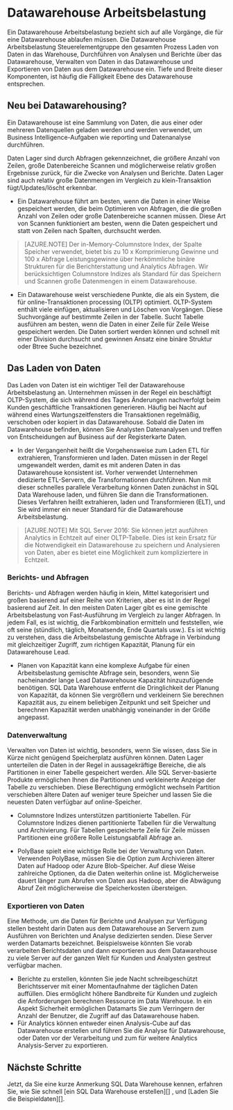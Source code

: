 <properties
   pageTitle="Datawarehouse Arbeitsbelastung"
   description="SQL Data Warehouse Elastizität können Sie vergrößern, verkleinern oder Anhalten berechnen Power mithilfe einer gleitenden Skala Datawarehouse Einheiten (DWUs). In diesem Artikel wird erläutert, die Datawarehouse Metrik und deren Bezug auf DWUs. "
   services="sql-data-warehouse"
   documentationCenter="NA"
   authors="barbkess"
   manager="barbkess"
   editor=""/>

<tags
   ms.service="sql-data-warehouse"
   ms.devlang="NA"
   ms.topic="article"
   ms.tgt_pltfrm="NA"
   ms.workload="data-services"
   ms.date="07/25/2016"
   ms.author="barbkess;mausher;jrj;sonyama"/>


# <a name="data-warehouse-workload"></a>Datawarehouse Arbeitsbelastung
Ein Datawarehouse Arbeitsbelastung bezieht sich auf alle Vorgänge, die für eine Datawarehouse ablaufen müssen. Die Datawarehouse Arbeitsbelastung Steuerelementgruppe den gesamten Prozess Laden von Daten in das Warehouse, Durchführen von Analysen und Berichte über das Datawarehouse, Verwalten von Daten in das Datawarehouse und Exportieren von Daten aus dem Datawarehouse ein. Tiefe und Breite dieser Komponenten, ist häufig die Fälligkeit Ebene des Datawarehouse entsprechen.


## <a name="new-to-data-warehousing"></a>Neu bei Datawarehousing?
Ein Datawarehouse ist eine Sammlung von Daten, die aus einer oder mehreren Datenquellen geladen werden und werden verwendet, um Business Intelligence-Aufgaben wie reporting und Datenanalyse durchführen.

Daten Lager sind durch Abfragen gekennzeichnet, die größere Anzahl von Zeilen, große Datenbereiche Scannen und möglicherweise relativ großen Ergebnisse zurück, für die Zwecke von Analysen und Berichte. Daten Lager sind auch relativ große Datenmengen im Vergleich zu klein-Transaktion fügt/Updates/löscht erkennbar.

- Ein Datawarehouse führt am besten, wenn die Daten in einer Weise gespeichert werden, die beim Optimieren von Abfragen, die die großen Anzahl von Zeilen oder große Datenbereiche scannen müssen. Diese Art von Scannen funktioniert am besten, wenn die Daten gespeichert und statt von Zeilen nach Spalten, durchsucht werden.

>[AZURE.NOTE] Der in-Memory-Columnstore Index, der Spalte Speicher verwendet, bietet bis zu 10 x Komprimierung Gewinne und 100 x Abfrage Leistungsgewinne über herkömmliche binäre Strukturen für die Berichterstattung und Analytics Abfragen. Wir berücksichtigen Columnstore Indizes als Standard für das Speichern und Scannen große Datenmengen in einem Datawarehouse.

- Ein Datawarehouse weist verschiedene Punkte, die als ein System, die für online-Transaktionen processing (OLTP) optimiert. OLTP-System enthält viele einfügen, aktualisieren und Löschen von Vorgängen. Diese Suchvorgänge auf bestimmte Zeilen in der Tabelle. Sucht Tabelle ausführen am besten, wenn die Daten in einer Zeile für Zeile Weise gespeichert werden. Die Daten sortiert werden können und schnell mit einer Division durchsucht und gewinnen Ansatz eine binäre Struktur oder Btree Suche bezeichnet.


## <a name="data-loading"></a>Das Laden von Daten
Das Laden von Daten ist ein wichtiger Teil der Datawarehouse Arbeitsbelastung an. Unternehmen müssen in der Regel ein beschäftigt OLTP-System, die sich während des Tages Änderungen nachverfolgt beim Kunden geschäftliche Transaktionen generieren. Häufig bei Nacht auf während eines Wartungszeitfensters die Transaktionen regelmäßig, verschoben oder kopiert in das Datawarehouse. Sobald die Daten im Datawarehouse befinden, können Sie Analysten Datenanalysen und treffen von Entscheidungen auf Business auf der Registerkarte Daten.

- In der Vergangenheit heißt die Vorgehensweise zum Laden ETL für extrahieren, Transformieren und laden. Daten müssen in der Regel umgewandelt werden, damit es mit anderen Daten in das Datawarehouse konsistent ist. Vorher verwendet Unternehmen dedizierte ETL-Servern, die Transformationen durchführen. Nun mit dieser schnelles parallele Verarbeitung können Daten zunächst in SQL Data Warehouse laden, und führen Sie dann die Transformationen. Dieses Verfahren heißt extrahieren, laden und Transformieren (ELT), und Sie wird immer ein neuer Standard für die Datawarehouse Arbeitsbelastung.

> [AZURE.NOTE] Mit SQL Server 2016: Sie können jetzt ausführen Analytics in Echtzeit auf einer OLTP-Tabelle. Dies ist kein Ersatz für die Notwendigkeit ein Datawarehouse zu speichern und Analysieren von Daten, aber es bietet eine Möglichkeit zum kompliziertere in Echtzeit.

### <a name="reporting-and-analysis-queries"></a>Berichts- und Abfragen
Berichts- und Abfragen werden häufig in klein, Mittel kategorisiert und großen basierend auf einer Reihe von Kriterien, aber es ist in der Regel basierend auf Zeit. In den meisten Daten Lager gibt es eine gemischte Arbeitsbelastung von Fast-Ausführung im Vergleich zu langer Abfragen. In jedem Fall, es ist wichtig, die Farbkombination ermitteln und feststellen, wie oft seine (stündlich, täglich, Monatsende, Ende Quartals usw.). Es ist wichtig zu verstehen, dass die Arbeitsbelastung gemischte Abfrage in Verbindung mit gleichzeitiger Zugriff, zum richtigen Kapazität, Planung für ein Datawarehouse Lead.

- Planen von Kapazität kann eine komplexe Aufgabe für einen Arbeitsbelastung gemischte Abfrage sein, besonders, wenn Sie nacheinander lange Lead Datawarehouse Kapazität hinzuzufügende benötigen. SQL Data Warehouse entfernt die Dringlichkeit der Planung von Kapazität, da können Sie vergrößern und verkleinern Sie berechnen Kapazität aus, zu einem beliebigen Zeitpunkt und seit Speicher und berechnen Kapazität werden unabhängig voneinander in der Größe angepasst.

### <a name="data-management"></a>Datenverwaltung
Verwalten von Daten ist wichtig, besonders, wenn Sie wissen, dass Sie in Kürze nicht genügend Speicherplatz ausführen können. Daten Lager unterteilen die Daten in der Regel in aussagekräftige Bereiche, die als Partitionen in einer Tabelle gespeichert werden. Alle SQL Server-basierte Produkte ermöglichen Ihnen die Partitionen und verkleinerte Anzeige der Tabelle zu verschieben. Diese Berechtigung ermöglicht wechseln Partition verschieben ältere Daten auf weniger teure Speicher und lassen Sie die neuesten Daten verfügbar auf online-Speicher.

- Columnstore Indizes unterstützen partitionierte Tabellen. Für Columnstore Indizes dienen partitionierte Tabellen für die Verwaltung und Archivierung. Für Tabellen gespeicherte Zeile für Zeile müssen Partitionen eine größere Rolle Leistungsabfall Abfrage an.  

- PolyBase spielt eine wichtige Rolle bei der Verwaltung von Daten. Verwenden PolyBase, müssen Sie die Option zum Archivieren älterer Daten auf Hadoop oder Azure Blob-Speicher.  Auf diese Weise zahlreiche Optionen, da die Daten weiterhin online ist.  Möglicherweise dauert länger zum Abrufen von Daten aus Hadoop, aber die Abwägung Abruf Zeit möglicherweise die Speicherkosten übersteigen.

### <a name="exporting-data"></a>Exportieren von Daten
Eine Methode, um die Daten für Berichte und Analysen zur Verfügung stellen besteht darin Daten aus dem Datawarehouse an Servern zum Ausführen von Berichten und Analyse dedizierten senden. Diese Server werden Datamarts bezeichnet. Beispielsweise könnten Sie vorab verarbeiten Berichtsdaten und dann exportieren aus dem Datawarehouse zu viele Server auf der ganzen Welt für Kunden und Analysten gestreut verfügbar machen.

- Berichte zu erstellen, könnten Sie jede Nacht schreibgeschützt Berichtsserver mit einer Momentaufnahme der täglichen Daten auffüllen. Dies ermöglicht höhere Bandbreite für Kunden und zugleich die Anforderungen berechnen Ressource im Data Warehouse. In ein Aspekt Sicherheit ermöglichen Datamarts Sie zum Verringern der Anzahl der Benutzer, die Zugriff auf das Datawarehouse haben.
- Für Analytics können entweder einen Analysis-Cube auf das Datawarehouse erstellen und führen Sie die Analyse für Datawarehouse, oder Daten vor der Verarbeitung und zum für weitere Analytics Analysis-Server zu exportieren.

## <a name="next-steps"></a>Nächste Schritte
Jetzt, da Sie eine kurze Anmerkung SQL Data Warehouse kennen, erfahren Sie, wie Sie schnell [ein SQL Data Warehouse erstellen][] , und [Laden Sie die Beispieldaten][].

<!--Image references-->

<!--Article references-->
[Laden von Beispieldaten]: ./sql-data-warehouse-load-sample-databases.md
[Erstellen einer SQL Data Warehouse]: ./sql-data-warehouse-get-started-provision.md

<!--MSDN references-->

<!--Other web references-->
